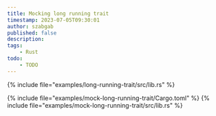 ```yaml
---
title: Mocking long running trait
timestamp: 2023-07-05T09:30:01
author: szabgab
published: false
description:
tags:
    - Rust
todo:
    - TODO
---
```


{% include file="examples/long-running-trait/src/lib.rs" %}

{% include file="examples/mock-long-running-trait/Cargo.toml" %}
{% include file="examples/mock-long-running-trait/src/lib.rs" %}


